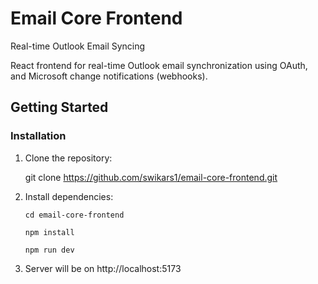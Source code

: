 # Email Core Frontend

Real-time Outlook Email Syncing

React frontend for real-time Outlook email synchronization using OAuth, and Microsoft change notifications (webhooks).

## Getting Started

### Installation

1. Clone the repository:

   git clone https://github.com/swikars1/email-core-frontend.git

2. Install dependencies:

   `cd email-core-frontend`

   `npm install`

   `npm run dev`

3. Server will be on http://localhost:5173
